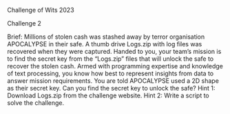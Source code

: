 Challenge of Wits 2023

Challenge 2

Brief:
Millions of stolen cash was stashed away by terror organisation APOCALYPSE in their safe. A thumb drive Logs.zip with log files was recovered when they were captured. Handed to you, your team’s mission is to find the secret key from the “Logs.zip” files that will unlock the safe to recover the stolen cash.
Armed with programming expertise and knowledge of text processing, you know how best to represent insights from data to answer mission requirements. You are told APOCALYPSE used a 2D shape as their secret key.
Can you find the secret key to unlock the safe?
Hint 1: Download Logs.zip from the challenge website.
Hint 2: Write a script to solve the challenge.
